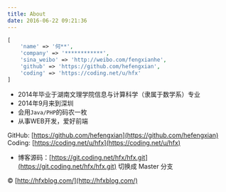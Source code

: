 ```yaml
---
title: About
date: 2016-06-22 09:21:36
---
```


```php
[
    'name' => '何**',
    'company' => '************',
    'sina_weibo' => 'http://weibo.com/fengxianhe',
    'github' => 'https://github.com/hefengxian',
    'coding' => 'https://coding.net/u/hfx'
]
```

* 2014年毕业于湖南文理学院信息与计算科学（隶属于数学系）专业
* 2014年9月来到深圳
* 会用`Java/PHP`的码农一枚
* 从事WEB开发，爱好前端

GitHub: [https://github.com/hefengxian](https://github.com/hefengxian)
Coding: [https://coding.net/u/hfx](https://coding.net/u/hfx)

- 博客源码：[https://git.coding.net/hfx/hfx.git](https://git.coding.net/hfx/hfx.git) 切换成 Master 分支


&copy; [http://hfxblog.com/](http://hfxblog.com/)
